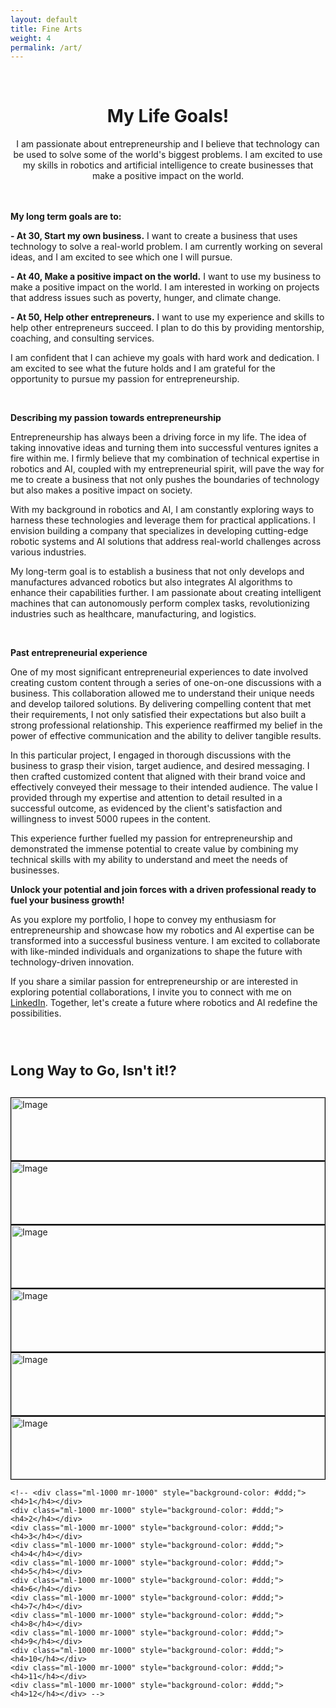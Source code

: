 ```yaml
---
layout: default
title: Fine Arts
weight: 4
permalink: /art/
---
```


<br>

<h1 style="text-align: center;"><b>My Life Goals!</b></h1>

<p style="text-align: center;">I am passionate about entrepreneurship and I believe that technology can be used to solve some of the world's biggest problems. I am excited to use my skills in robotics and artificial intelligence to create businesses that make a positive impact on the world.</p>


<p>
<br>
<br>
<b>My long term goals are to:</b></p>

<p>
<b> - At 30, Start my own business.</b> I want to create a business that uses technology to solve a real-world problem. I am currently working on several ideas, and I am excited to see which one I will pursue.
</p>
<p>
<b> - At 40, Make a positive impact on the world.</b> I want to use my business to make a positive impact on the world. I am interested in working on projects that address issues such as poverty, hunger, and climate change.
</p>
<p>
<b> - At 50, Help other entrepreneurs.</b> I want to use my experience and skills to help other entrepreneurs succeed. I plan to do this by providing mentorship, coaching, and consulting services.
</p>
<p>

I am confident that I can achieve my goals with hard work and dedication. I am excited to see what the future holds and I am grateful for the opportunity to pursue my passion for entrepreneurship.
</p>

<br>
<p><b>Describing my passion towards entrepreneurship</b></p>

Entrepreneurship has always been a driving force in my life. The idea of taking innovative ideas and turning them into successful ventures ignites a fire within me. I firmly believe that my combination of technical expertise in robotics and AI, coupled with my entrepreneurial spirit, will pave the way for me to create a business that not only pushes the boundaries of technology but also makes a positive impact on society.

With my background in robotics and AI, I am constantly exploring ways to harness these technologies and leverage them for practical applications. I envision building a company that specializes in developing cutting-edge robotic systems and AI solutions that address real-world challenges across various industries.

My long-term goal is to establish a business that not only develops and manufactures advanced robotics but also integrates AI algorithms to enhance their capabilities further. I am passionate about creating intelligent machines that can autonomously perform complex tasks, revolutionizing industries such as healthcare, manufacturing, and logistics.

<br>
<p><b>Past entrepreneurial experience</b></p>

One of my most significant entrepreneurial experiences to date involved creating custom content through a series of one-on-one discussions with a business. This collaboration allowed me to understand their unique needs and develop tailored solutions. By delivering compelling content that met their requirements, I not only satisfied their expectations but also built a strong professional relationship. This experience reaffirmed my belief in the power of effective communication and the ability to deliver tangible results.

In this particular project, I engaged in thorough discussions with the business to grasp their vision, target audience, and desired messaging. I then crafted customized content that aligned with their brand voice and effectively conveyed their message to their intended audience. The value I provided through my expertise and attention to detail resulted in a successful outcome, as evidenced by the client's satisfaction and willingness to invest 5000 rupees in the content.

This experience further fuelled my passion for entrepreneurship and demonstrated the immense potential to create value by combining my technical skills with my ability to understand and meet the needs of businesses.


<p>
<p><b>Unlock your potential and join forces with a driven professional ready to fuel your business growth!</b></p>

<p>
As you explore my portfolio, I hope to convey my enthusiasm for entrepreneurship and showcase how my robotics and AI expertise can be transformed into a successful business venture. I am excited to collaborate with like-minded individuals and organizations to shape the future with technology-driven innovation.
</p>
<p>

If you share a similar passion for entrepreneurship or are interested in exploring potential collaborations, I invite you to connect with me on <a href="https://www.linkedin.com/in/narendhiran2000/">LinkedIn</a>. Together, let's create a future where robotics and AI redefine the possibilities.

</p>
<br>
<br>
<p style="font-size: 22px"><b>Long Way to Go, Isn't it!?</b></p>


</p>



<style>
    #owl-demo{
      margin-top: 30px;
    }
    #owl-demo .item{
      border: 1px solid black;

    }
    #owl-demo .item img{
      display: flex;
      width: 100%;
      height: 100;
    }
  </style>
  <div id ="owl-demo" class="owl-carousel owl-theme">
    <div class="item">
      <img src="../imgs/FutureWorld.jpg" alt=" Image"/>
    </div>
    <div class="item">
      <img src="../imgs/FlyingShip.jpg" alt="Image"/>
    </div>
    <div class="item">
      <img src="../imgs/FlyingCommunity.jpg" alt="Image"/>
    </div>
    <div class="item">
      <img src="../imgs/HumanLikeRobot.jpg" alt="Image"/>
    </div>
    <div class="item">
      <img src="../imgs/FutureWorld4.jpg" alt="Image"/>
    </div>
    <div class="item">
      <img src="../imgs/FutureWorld3.jpg" alt="Image"/>
    </div>

    <!-- <div class="ml-1000 mr-1000" style="background-color: #ddd;"><h4>1</h4></div>
    <div class="ml-1000 mr-1000" style="background-color: #ddd;"><h4>2</h4></div>
    <div class="ml-1000 mr-1000" style="background-color: #ddd;"><h4>3</h4></div>
    <div class="ml-1000 mr-1000" style="background-color: #ddd;"><h4>4</h4></div>
    <div class="ml-1000 mr-1000" style="background-color: #ddd;"><h4>5</h4></div>
    <div class="ml-1000 mr-1000" style="background-color: #ddd;"><h4>6</h4></div>
    <div class="ml-1000 mr-1000" style="background-color: #ddd;"><h4>7</h4></div>
    <div class="ml-1000 mr-1000" style="background-color: #ddd;"><h4>8</h4></div>
    <div class="ml-1000 mr-1000" style="background-color: #ddd;"><h4>9</h4></div>
    <div class="ml-1000 mr-1000" style="background-color: #ddd;"><h4>10</h4></div>
    <div class="ml-1000 mr-1000" style="background-color: #ddd;"><h4>11</h4></div>
    <div class="ml-1000 mr-1000" style="background-color: #ddd;"><h4>12</h4></div> -->
  </div>

  <script src="https://cdnjs.cloudflare.com/ajax/libs/jquery/3.6.0/jquery.min.js" integrity="sha512-894YE6QWD5I59HgZOGReFYm4dnWc1Qt5NtvYSaNcOP+u1T9qYdvdihz0PPSiiqn/+/3e7Jo4EaG7TubfWGUrMQ==" crossorigin="anonymous" referrerpolicy="no-referrer"></script>

  <script src="https://cdnjs.cloudflare.com/ajax/libs/OwlCarousel2/2.3.4/owl.carousel.min.js" 
        integrity="sha512-bPs7Ae6pVvhOSiIcyUClR7/q2OAsRiovw4vAkX+zJbw3ShAeeqezq50RIIcIURq7Oa20rW2n2q+fyXBNcU9lrw==" 
        crossorigin="anonymous" referrerpolicy="no-referrer">
  </script>

  <script type="text/javascript">$('.owl-carousel').owlCarousel({
    loop:true,
    margin:10,
    nav:true,
    autoHeight:true,
    responsive:{
        0:{
            items:1
        },
        600:{
            items:1
        },
        1000:{
            items:3
        }
    }
  })
  </script>

